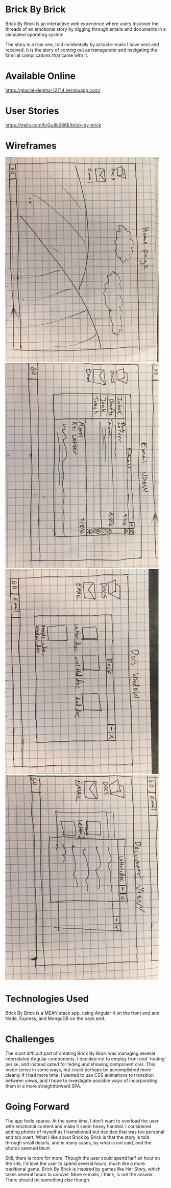 # Brick By Brick

Brick By Brick is an interactive web experience where users discover the threads of an emotional story by digging through emails and documents in a simulated operating system.

The story is a true one, told incidentally by actual e-mails I have sent and received.  It is the story of coming out as transgender and navigating the familial complications that came with it.

# Available Online
https://glacial-depths-12714.herokuapp.com/

# User Stories
https://trello.com/b/Gu8k266E/brick-by-brick

# Wireframes
<img src="assets/wireframe1.JPG"><img src="assets/wireframe2.JPG"><img src="assets/wireframe3.JPG"><img src="assets/wireframe4.JPG">

# Technologies Used
Brick By Brick is a MEAN stack app, using Angular 4 on the front end and Node, Express, and MongoDB on the back end.

# Challenges
The most difficult part of creating Brick By Brick was managing several interrelated Angular components.  I decided not to employ front end 'routing' per se, and instead opted for hiding and showing component divs.  This made sense in some ways, but could perhaps be accomplished more cleanly if I had more time.  I wanted to use CSS animations to transition between views, and I hope to investigate possible ways of incorporating them in a more straightforward SPA.

# Going Forward
The app feels sparse.  At the same time, I don't want to overload the user with emotional content and make it seem heavy handed.  I considered adding photos of myself as I transitioned but decided that was too personal and too overt.  What I like about Brick by Brick is that the story is told through small details, and in many cases, by what is *not* said, and the photos seemed blunt.

Still, there is room for more.  Though the user could spend half an hour on the site, I'd love the user to spend several hours, much like a more traditional game.  Brick By Brick is inspired by games like Her Story, which takes several hours to unravel.  More e-mails, I think, is not the answer.  There should be something else though.
